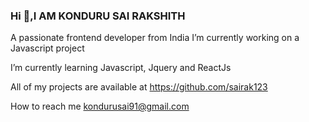 ### Hi 👋,I AM KONDURU SAI RAKSHITH
A passionate frontend developer from India
 I’m currently working on a Javascript project

 I’m currently learning Javascript, Jquery and ReactJs

 All of my projects are available at https://github.com/sairak123

 How to reach me kondurusai91@gmail.com



